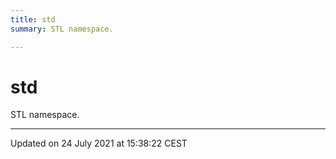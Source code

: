 ```yaml
---
title: std
summary: STL namespace. 

---
```


# std

STL namespace. 






-------------------------------

Updated on 24 July 2021 at 15:38:22 CEST